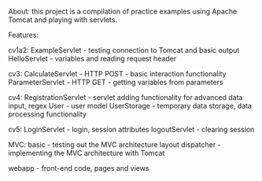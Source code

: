 About:
this project is a compilation of practice examples using Apache Tomcat and playing with servlets.

Features:

cv1a2:
ExampleServlet - testing connection to Tomcat and basic output
HelloServlet - variables and reading request header

cv3:
CalculateServlet - HTTP POST - basic interaction functionality
ParameterServlet - HTTP GET - getting variables from parameters

cv4:
RegistrationServlet - servlet adding functionality for advanced data input, regex
User - user model
UserStorage - temporary data storage, data processing functionality

cv5:
LoginServlet - login, session attributes
logoutServlet - clearing session

MVC:
basic - testing out the MVC architecture layout
dispatcher - implementing the MVC architecture with Tomcat

webapp - front-end code, pages and views